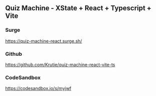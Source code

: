 ## Quiz Machine - XState + React + Typescript + Vite

### Surge
https://quiz-machine-react.surge.sh/

### Github
https://github.com/Krutie/quiz-machine-react-vite-ts 

### CodeSandbox
https://codesandbox.io/s/myjwf